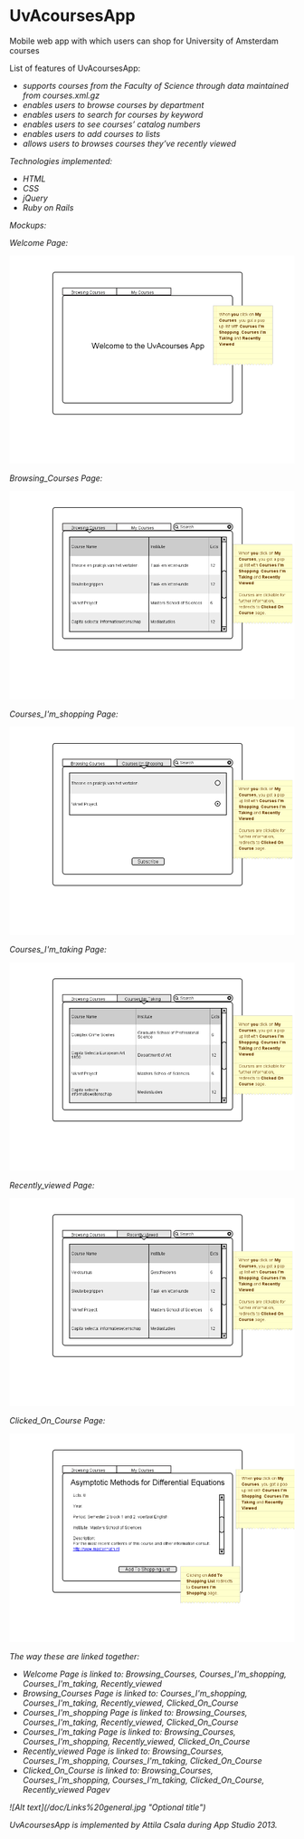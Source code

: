 UvAcoursesApp
=============

<p>Mobile web app with which users can shop for University of Amsterdam courses<p>

List of features of UvAcoursesApp:
<ul><i>
<li>supports courses from the Faculty of Science through data maintained from courses.xml.gz</li>
<li>enables users to browse courses by department</li>
<li>enables users to search for courses by keyword</li>
<li>enables users to see courses’ catalog numbers</li>
<li>enables users to add courses to lists</li>
<li>allows users to browses courses they’ve recently viewed</li>
</ul>

Technologies implemented:
<ul><i>
<li>HTML</li>
<li>CSS</li>
<li>jQuery</li>
<li>Ruby on Rails</li>
</ul>

Mockups:

<p><i>Welcome Page:</p>
<img src="/doc/Welcome_Page%20(1).png" alt="Welcome Page">
<p><i>Browsing_Courses Page:</p>
<img src="/doc/Browsing_Courses%20(2).png" alt="Browsing_Courses">
<p><i>Courses_I'm_shopping Page:</p>
<img src="/doc/Courses_I'm_shopping%20(3).png" alt="Courses_I'm_shopping">
<p><i>Courses_I'm_taking Page:</p>
<img src="/doc/Courses_I'm_taking%20(4).png" alt="Courses_I'm_taking">
<p><i>Recently_viewed Page:</p>
<img src="/doc/Recently_viewed%20(5).png" alt="Recently_viewed">
<p><i>Clicked_On_Course Page:</p>
<img src="/doc/Clicked_On_Course%20(6).png" alt="Clicked_On_Course">

<p>The way these are linked together:</p>

<ul>
<li>Welcome Page is linked to: <i>Browsing_Courses, Courses_I'm_shopping, Courses_I'm_taking, Recently_viewed</i></li>
<li>Browsing_Courses Page is linked to: <i>Courses_I'm_shopping, Courses_I'm_taking, Recently_viewed, Clicked_On_Course</i></li>
<li>Courses_I'm_shopping Page is linked to: <i>Browsing_Courses, Courses_I'm_taking, Recently_viewed, Clicked_On_Course</i></li>
<li>Courses_I'm_taking Page is linked to: <i>Browsing_Courses, Courses_I'm_shopping, Recently_viewed, Clicked_On_Course</i></li>
<li>Recently_viewed Page is linked to: <i>Browsing_Courses, Courses_I'm_shopping, Courses_I'm_taking, Clicked_On_Course</i></li>
<li>Clicked_On_Course is linked to: <i>Browsing_Courses, Courses_I'm_shopping, Courses_I'm_taking, Clicked_On_Course, Recently_viewed Pagev
</i></ul>
![Alt text](/doc/Links%20general.jpg "Optional title")


UvAcoursesApp is implemented by Attila Csala during App Studio 2013.
